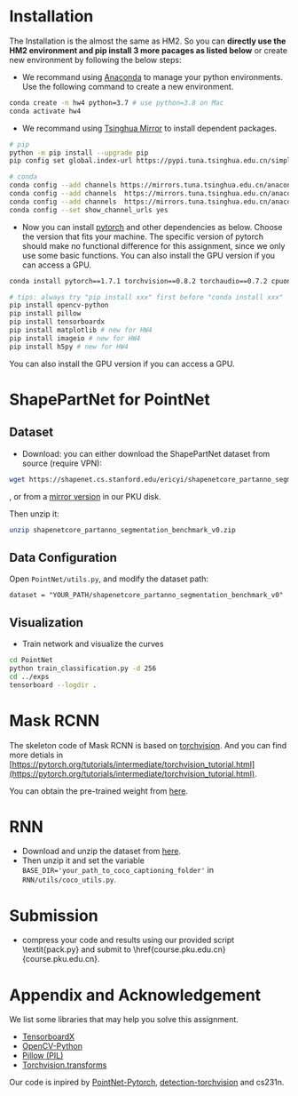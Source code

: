 # Installation

The Installation is the almost the same as HM2. So you can **directly use the HM2 environment and pip install 3 more pacages as listed below** or create new environment by following the below steps:

- We recommand using [Anaconda](https://www.anaconda.com/) to manage your python environments. Use the following command to create a new environment. 
```bash
conda create -n hw4 python=3.7 # use python=3.8 on Mac
conda activate hw4
```

- We recommand using [Tsinghua Mirror](https://mirrors.tuna.tsinghua.edu.cn/) to install dependent packages.

```bash
# pip
python -m pip install --upgrade pip
pip config set global.index-url https://pypi.tuna.tsinghua.edu.cn/simple

# conda
conda config --add channels https://mirrors.tuna.tsinghua.edu.cn/anaconda/cloud/pytorch
conda config --add channels  https://mirrors.tuna.tsinghua.edu.cn/anaconda/pkgs/main
conda config --add channels  https://mirrors.tuna.tsinghua.edu.cn/anaconda/pkgs/free
conda config --set show_channel_urls yes
```

- Now you can install [pytorch](https://pytorch.org/get-started/previous-versions/) and other dependencies as below. Choose the version that fits your machine. The specific version of pytorch should make no functional difference for this assignment, since we only use some basic functions. You can also install the GPU version if you can access a GPU.
```bash
conda install pytorch==1.7.1 torchvision==0.8.2 torchaudio==0.7.2 cpuonly # remember to remove "-c pytorh"!

# tips: always try "pip install xxx" first before "conda install xxx"
pip install opencv-python
pip install pillow
pip install tensorboardx
pip install matplotlib # new for HW4
pip install imageio # new for HW4
pip install h5py # new for HW4
```
You can also install the GPU version if you can access a GPU.

# ShapePartNet for PointNet

## Dataset
- Download: you can either download the ShapePartNet dataset from source (require VPN): 
```bash
wget https://shapenet.cs.stanford.edu/ericyi/shapenetcore_partanno_segmentation_benchmark_v0.zip --no-check-certificate
```
, or from a [mirror version](https://disk.pku.edu.cn/link/AA6B205C10C4F34D30A69869B118BE9762) in our PKU disk.

Then unzip it:
```bash
unzip shapenetcore_partanno_segmentation_benchmark_v0.zip
```

## Data Configuration
Open `PointNet/utils.py`, and modify the dataset path:
```
dataset = "YOUR_PATH/shapenetcore_partanno_segmentation_benchmark_v0"
```


## Visualization

- Train network and visualize the curves
```bash
cd PointNet
python train_classification.py -d 256
cd ../exps
tensorboard --logdir .
```


# Mask RCNN
The skeleton code of Mask RCNN is based on [torchvision](https://pytorch.org/vision/stable/index.html). And you can find more detials in [https://pytorch.org/tutorials/intermediate/torchvision_tutorial.html](https://pytorch.org/tutorials/intermediate/torchvision_tutorial.html).

You can obtain the pre-trained weight from [here](https://disk.pku.edu.cn/link/AA751DE237ED8448C1A9EFD11B4438D303).


# RNN
- Download and unzip the dataset from [here](https://disk.pku.edu.cn/link/AA3D20C64ECC9D4AF8AC69428DCAC5638C).
- Then unzip it and set the variable `BASE_DIR='your_path_to_coco_captioning_folder'` in `RNN/utils/coco_utils.py`.


# Submission
- compress your code and results using our provided script \textit{pack.py} and submit to \href{course.pku.edu.cn}{course.pku.edu.cn}.

# Appendix and Acknowledgement
We list some libraries that may help you solve this assignment.

- [TensorboardX](https://pytorch.org/docs/stable/tensorboard.html)
- [OpenCV-Python](https://docs.opencv.org/4.x/d6/d00/tutorial_py_root.html)
- [Pillow (PIL)](https://pillow.readthedocs.io/en/stable/)
- [Torchvision.transforms](https://pytorch.org/vision/0.9/transforms.html)

Our code is inpired by [PointNet-Pytorch](https://github.com/fxia22/pointnet.pytorch), [detection-torchvision](https://pytorch.org/tutorials/intermediate/torchvision_tutorial.html) and cs231n.